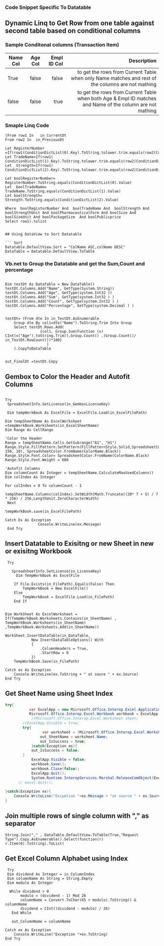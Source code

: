 ### Code Snippet Specific To Datatable


## Dynamic Linq to Get Row from one table against second table based on conditional columns

### Sample Conditonal columns (Transaction Item)

| Name Col         | Age Col | Empl ID Col | Description | 
|--------------|:-----:|-----------:|-----------:|
| True |  false |        false |  to get the rows from Current Table when only Name matches and rest of the columns are not mathing |
| false      |  false |   true | to get the rows from Current Table when both Age & Empl ID matches and Name of the column are not mathing |

### Smaple Linq Code

```Linq
(From row1 In   in_CurrentDt
From row2 In  in_PreviousDt

Let RegisterNumber =If(row1(ConditionDictList(0).Key).ToString.tolower.trim.equals(row2(ConditionDictList(0).Key).ToString.tolower.trim),"True","False")
Let TradeName=If(row1( ConditionDictList(1).Key).ToString.tolower.trim.equals(row2(ConditionDictList(1).Key).ToString.tolower.trim),"True","False")
Let  Strength=If(row1( ConditionDictList(2).Key).ToString.tolower.trim.equals(row2(ConditionDictList(2).Key).ToString.tolower.trim),"True","False")

Let boolRegisterNumber= RegisterNumber.ToString.equals(ConditionDictList(0).Value)
Let  boolTradeName=  TradeName.ToString.equals(ConditionDictList(1).Value)
Let boolStrength=  Strength.ToString.equals(ConditionDictList(2).Value)

Where  boolRegisterNumber And  boolTradeName And  boolStrength And boolStrengthUnit And boolPharmaceuticalForm And boolSize And boolSizeUnit And boolPackageSize  And boolPublicprice
Select row1).tolist


## Using DataView to Sort Datatable

``` Sort
Datatable.DefaultView.Sort = "ColName ASC,colName DESC"
DataTable = Datatable.DefaultView.ToTable
```

### Vb.net to Group the Datatable and get the  Sum,Count and percentage
```vb.net

Dim testDt As DataTable = New DataTable()
testDt.Columns.Add("Name", GetType(System.String))
testDt.Columns.Add("Age", GetType(system.Int32 ))
testDt.Columns.Add("Sum", GetType(system.Int32 ) )
testDt.Columns.Add("Count", GetType(system.Int32 ) )
testDt.Columns.Add("Percentage", GetType(system.Decimal ) )


testDt= (From dte In in_TestDt.AsEnumerable
	Group dte By col1=dte("Name").ToString.Trim Into Group
	Select testDt.Rows.Add(
				{col1, Group.Sum(Function (x) CInt(x("Age").toString.Trim)),Group.Count() ,(Group.Count()/ in_TestDt.RowCount())*100}
			       )
	).CopyToDataTable
				
						
out_FinalDt =testDt.Copy
```



## Gembox to Color the Header and Autofit Columns
``` Vb.net 

Try
 SpreadsheetInfo.SetLicense(in_GemboxLicenseKey)
 
 Dim tempWorkBook As ExcelFile = ExcelFile.Load(in_ExcelFilePath)

Dim tempSheetName As ExcelWorksheet =tempWorkBook.Worksheets(in_ExcelSheetName)
Dim Range As CellRange
                
'Color the Header
Range = tempSheetName.Cells.GetSubrange("A1", "H1")
Range.Style.FillPattern.SetPattern(FillPatternStyle.Solid,SpreadsheetColor.FromArgb(255, 150, 10), SpreadsheetColor.FromName(ColorName.Black))    
Range.Style.Font.Color= SpreadsheetColor.FromName(ColorName.Black)
Range.Style.Font.Weight = 600

'Autofit Columns
Dim columnCount As Integer = tempSheetName.CalculateMaxUsedColumns()
Dim colIndex As Integer 

For colIndex = 0 To columnCount - 1
            tempSheetName.Columns(colIndex).SetWidth(Math.Truncate((20* 7 + 5) / 7 * 256) / 256,LengthUnit.ZeroCharacterWidth)
 Next
 
tempWorkBook.save(in_ExcelFilePath) 

Catch Ex As Exception
               Console.WriteLine(ex.Message)
 End Try           
```

## Insert Datatable to Exisitng or new Sheet in new or exisitng Workbook 

``` Vb.net
 Try
 
   SpreadsheetInfo.SetLicense(in_LicenseKey)
     Dim TempWorkBook As ExcelFile
	 
	If File.Exists(in_FilePath).Equals(False) Then
		TempWorkBook = New ExcelFile()
	Else
		TempWorkBook = ExcelFile.Load(in_FilePath)
	End If
   

Dim WorkSheet As ExcelWorksheet =   If(TempWorkBook.Worksheets.Contains(in_SheetName) , TempWorkBook.Worksheets(in_SheetName) ,TempWorkBook.Worksheets.Add(in_SheetName))

WorkSheet.InsertDataTable(in_DataTable,
            New InsertDataTableOptions() With
            {
                .ColumnHeaders = True,
                .StartRow = 0
            })
	TempWorkBook.Save(in_FilePath)
	
Catch ex As Exception
	Console.WriteLine(ex.ToString + " at soure " + ex.Source)
End Try

```


## Get Sheet Name using Sheet Index

```cs
try{
       	   var ExcelApp = new Microsoft.Office.Interop.Excel.Application();
           Microsoft.Office.Interop.Excel.Workbook workbook = ExcelApp.Workbooks.Open(@"C:\Users\Ahmed.Nizamuddin\Music\Membership_CorpDataValidationRPA\Required Files\Caesar Validation.xlsx");
            //Microsoft.Office.Interop.Excel.Worksheet sheet;
		//ExcelApp.Visible = true;	
		try{
				 var worksheet = (Microsoft.Office.Interop.Excel.Worksheet)workbook.Sheets[in_SheetIndex];
				out_SheetName = worksheet.Name;
				out_IsSuccess = true;
			}catch(Exception ex){
			out_IsSuccess = false;
		}
			ExcelApp.Visible = false;
            workbook.Save();
            workbook.Close(false);  
            ExcelApp.Quit();
			System.Runtime.InteropServices.Marshal.ReleaseComObject(ExcelApp);
      // excel.Quit();
	
}catch(Exception ex){
	Console.WriteLine("Excpetion "+ex.Message + "at source " + ex.Source);
}
```



## Join multiple rows of single column with "," as separator

``` Vb.net
String.Join("," , DataTable.DefaultView.ToTable(True,"Request Type").Copy.AsEnumerable().Select(function(r) r.Item(0).ToString).ToList)
```
  
## Get Excel Column Alphabet using Index 

```vb.net
 Try
 Dim dividend As Integer = in_ColumnIndex
 Dim columnName As String = String.Empty
 Dim modulo As Integer

  While dividend > 0
       modulo = (dividend - 1) Mod 26
       columnName = Convert.ToChar(65 + modulo).ToString() & columnName
       dividend = CInt((dividend - modulo) / 26)
   End While
   
   out_ColumnName = columnName
   
Catch ex As Exception
	Console.WriteLine("Exception "+ex.ToString)
End Try
```






